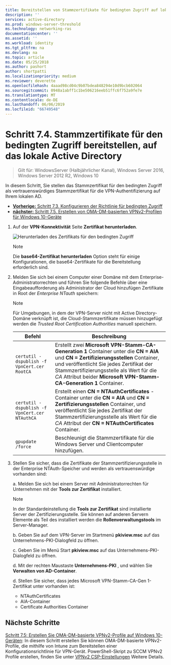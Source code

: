 ```yaml
---
title: Bereitstellen von Stammzertifikate für bedingten Zugriff auf lokale AD
description: ''
services: active-directory
ms.prod: windows-server-threshold
ms.technology: networking-ras
documentationcenter: ''
ms.assetid: ''
ms.workload: identity
ms.tgt_pltfrm: na
ms.devlang: na
ms.topic: article
ms.date: 05/25/2018
ms.author: pashort
author: shortpatti
ms.localizationpriority: medium
ms.reviewer: deverette
ms.openlocfilehash: 4aaad98cd04c9b07bdea848294e10d9bcb602064
ms.sourcegitcommit: 0948a1abff1c1be506216eeb51ffc6f752a9fe7e
ms.translationtype: MT
ms.contentlocale: de-DE
ms.lasthandoff: 06/06/2019
ms.locfileid: "66749548"
---
```

# <a name="step-74-deploy-conditional-access-root-certificates-to-on-premises-ad"></a>Schritt 7.4. Stammzertifikate für den bedingten Zugriff bereitstellen, auf das lokale Active Directory

>Gilt für: WindowsServer (Halbjährlicher Kanal), Windows Server 2016, Windows Server 2012 R2, Windows 10

In diesem Schritt, Sie stellen das Stammzertifikat für den bedingten Zugriff als vertrauenswürdiges Stammzertifikat für die VPN-Authentifizierung auf Ihrem lokalen AD.

- [**Vorherige:** Schritt 7.3. Konfigurieren der Richtlinie für bedingten Zugriff](vpn-config-conditional-access-policy.md)
- [**nächster:** Schritt 7.5. Erstellen von OMA-DM-basierten VPNv2-Profilen für Windows 10-Geräte](vpn-create-oma-dm-based-vpnv2-profiles.md)

1. Auf der **VPN-Konnektivität** Seite **Zertifikat herunterladen**. 
   
    ![Herunterladen des Zertifikats für den bedingten Zugriff](../../media/Always-On-Vpn/06.png)

    >[!NOTE]
    >Die **base64-Zertifikat herunterladen** Option steht für einige Konfigurationen, die base64-Zertifikate für die Bereitstellung erforderlich sind. 

2. Melden Sie sich bei einem Computer einer Domäne mit dem Enterprise-Administratorrechten und führen Sie folgende Befehle über eine Eingabeaufforderung als Administrator der Cloud hinzufügen Zertifikate in Root der *Enterprise NTauth* speichern:

    >[!NOTE]
    >Für Umgebungen, in dem der VPN-Server nicht mit Active Directory-Domäne verknüpft ist, die Cloud-Stammzertifikate müssen hinzugefügt werden die _Trusted Root Certification Authorities_ manuell speichern.

    |Befehl  |Beschreibung  |  
    |---------|-------------| 
    |`certutil -dspublish -f VpnCert.cer RootCA`     |Erstellt zwei **Microsoft VPN-Stamm-CA-Generation 1** Container unter die **CN = AIA** und **CN = Zertifizierungsstellen** Container, und veröffentlicht Sie jedes Zertifikat der Stammzertifizierungsstelle als Wert für die _CA_ Attribut beider **Microsoft VPN-Stamm-CA-Generation 1** Container.|  
    |`certutil -dspublish -f VpnCert.cer NTAuthCA`   |Erstellt einen **CN = NTAuthCertificates** -Container unter die **CN = AIA** und **CN = Zertifizierungsstellen** Container, und veröffentlicht Sie jedes Zertifikat der Stammzertifizierungsstelle als Wert für die _CA_ Attribut der **CN = NTAuthCertificates** Container. |  
    |`gpupdate /force`     |Beschleunigt die Stammzertifikate für die Windows Server und Clientcomputer hinzufügen.  |

3.  Stellen Sie sicher, dass die Zertifikate der Stammzertifizierungsstelle in der Enterprise NTAuth-Speicher und werden als vertrauenswürdige vorhanden sind:

    a.  Melden Sie sich bei einem Server mit Administratorrechten für Unternehmen mit der **Tools zur Zertifikat** installiert.

    >[!NOTE]
    >In der Standardeinstellung die **Tools zur Zertifikat** sind installierte Server der Zertifizierungsstelle. Sie können auf anderen Servern Elemente als Teil des installiert werden die **Rollenverwaltungstools** im Server-Manager.

    b.  Geben Sie auf dem VPN-Server im Startmenü **pkiview.msc** auf das Unternehmens-PKI-Dialogfeld zu öffnen.

    c.  Geben Sie im Menü Start **pkiview.msc** auf das Unternehmens-PKI-Dialogfeld zu öffnen.

    d.  Mit der rechten Maustaste **Unternehmens-PKI** , und wählen Sie **Verwalten von AD-Container**.

    d.  Stellen Sie sicher, dass jedes Microsoft VPN-Stamm-CA-Gen 1-Zertifikat unter vorhanden ist:
      - NTAuthCertificates
      - AIA-Container
      - Certificate Authorities Container

## <a name="next-steps"></a>Nächste Schritte

[Schritt 7.5: Erstellen Sie OMA-DM-basierte VPNv2-Profile auf Windows 10-Geräten](vpn-create-oma-dm-based-vpnv2-profiles.md): In diesem Schritt erstellen Sie können OMA-DM-basierte VPNv2-Profile, die mithilfe von Intune zum Bereitstellen einer Konfigurationsrichtlinie für VPN-Gerät. PowerShell-Skript zu SCCM VPNv2 Profile erstellen, finden Sie unter [VPNv2 CSP-Einstellungen](https://docs.microsoft.com/windows/client-management/mdm/vpnv2-csp) Weitere Details.
